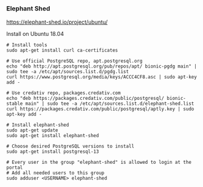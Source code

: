 #

### Elephant Shed

https://elephant-shed.io/project/ubuntu/

Install on Ubuntu 18.04

	# Install tools
	sudo apt-get install curl ca-certificates

	# Use official PostgreSQL repo, apt.postgresql.org
	echo "deb http://apt.postgresql.org/pub/repos/apt/ bionic-pgdg main" | sudo tee -a /etc/apt/sources.list.d/pgdg.list
	curl https://www.postgresql.org/media/keys/ACCC4CF8.asc | sudo apt-key add -

	# Use credativ repo, packages.credativ.com
	echo "deb https://packages.credativ.com/public/postgresql/ bionic-stable main" | sudo tee -a /etc/apt/sources.list.d/elephant-shed.list
	curl https://packages.credativ.com/public/postgresql/aptly.key | sudo apt-key add -

	# Install elephant-shed
	sudo apt-get update
	sudo apt-get install elephant-shed

	# Choose desired PostgreSQL versions to install
	sudo apt-get install postgresql-13

	# Every user in the group "elephant-shed" is allowed to login at the portal
	# Add all needed users to this group
	sudo adduser <USERNAME> elephant-shed


